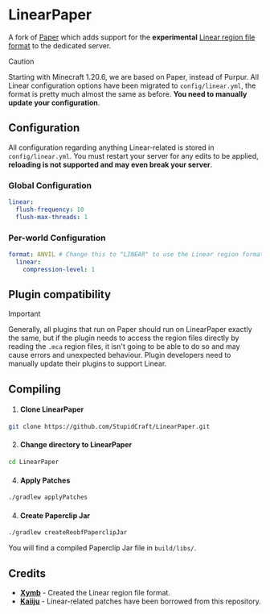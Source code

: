 # LinearPaper

A fork of [Paper](https://github.com/PaperMC/Purpur) which adds support for the **experimental** [Linear region file format](https://github.com/xymb-endcrystalme/LinearRegionFileFormatTools) to the dedicated server.

> [!CAUTION]
Starting with Minecraft 1.20.6, we are based on Paper, instead of Purpur. All Linear configuration options
have been migrated to `config/linear.yml`, the format is pretty much almost the same as before. **You need to manually update your configuration**.

## Configuration
All configuration regarding anything Linear-related is stored in `config/linear.yml`. You must restart your server for any edits to be applied, **reloading is not supported and may even break your server**.

### Global Configuration
```yml
linear:
  flush-frequency: 10
  flush-max-threads: 1
```

### Per-world Configuration
```yml
format: ANVIL # Change this to "LINEAR" to use the Linear region format.
  linear:
    compression-level: 1
```

## Plugin compatibility
> [!IMPORTANT]
Generally, all plugins that run on Paper should run on LinearPaper exactly the same, but if the plugin needs to access the region files
directly by reading the `.mca` region files, it isn't going to be able to do so and may cause errors and unexpected behaviour.
Plugin developers need to manually update their plugins to support Linear.

## Compiling
1. #### Clone LinearPaper
```sh
git clone https://github.com/StupidCraft/LinearPaper.git
```
2. #### Change directory to LinearPaper
```sh
cd LinearPaper
```
4. #### Apply Patches
```sh
./gradlew applyPatches
```
4. #### Create Paperclip Jar
```sh
./gradlew createReobfPaperclipJar
```

You will find a compiled Paperclip Jar file in `build/libs/`.

## Credits
- [**Xymb**](https://github.com/xymb-endcrystalme) - Created the Linear region file format.
- [**Kaiiju**](https://github.com/KaiijuMC/Kaiiju) - Linear-related patches have been borrowed from this repository.
